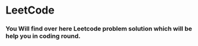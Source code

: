 # LeetCode
### You Will find over here Leetcode problem solution which will be help you in coding round.

